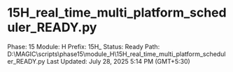 # 15H_real_time_multi_platform_scheduler_READY.py

Phase: 15
Module: H
Prefix: 15H_
Status: Ready
Path: D:\MAGIC\scripts\phase15\module_H\15H_real_time_multi_platform_scheduler_READY.py
Last Updated: July 28, 2025 5:14 PM (GMT+5:30)
